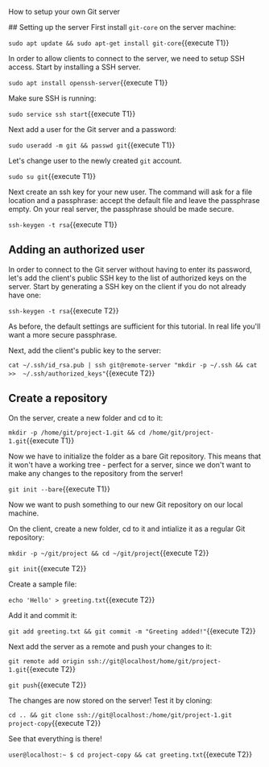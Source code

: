 

How to setup your own Git server

## Setting up the server
First install `git-core` on the server machine:

`sudo apt update && sudo apt-get install git-core`{{execute T1}}

In order to allow clients to connect to the server, we need to setup SSH access. Start by installing a SSH server.

`sudo apt install openssh-server`{{execute T1}}

Make sure SSH is running: 

`sudo service ssh start`{{execute T1}}

Next add a user for the Git server and a password:

`sudo useradd -m git && passwd git`{{execute T1}}

Let's change user to the newly created `git` account.

`sudo su git`{{execute T1}}

Next create an ssh key for your new user. The command will ask for a file location and a passphrase: accept the default file and leave the passphrase empty. On your real server, the passphrase should be made secure.

`ssh-keygen -t rsa`{{execute T1}}

## Adding an authorized user
In order to connect to the Git server without having to enter its password, let's add the client's public SSH key to the list of authorized keys on the server. Start by generating a SSH key on the client if you do not already have one:

`ssh-keygen -t rsa`{{execute T2}}

As before, the default settings are sufficient for this tutorial. In real life you'll want a more secure passphrase.

Next, add the client's public key to the server:

`cat ~/.ssh/id_rsa.pub | ssh git@remote-server "mkdir -p ~/.ssh && cat >>  ~/.ssh/authorized_keys"`{{execute T2}}

## Create a repository

On the server, create a new folder and cd to it:

`mkdir -p /home/git/project-1.git && cd /home/git/project-1.git`{{execute T1}}

Now we have to initialize the folder as a bare Git repository. This means that it won't have a working tree - perfect for a server, since we don't want to make any changes to the repository from the server!

`git init --bare`{{execute T1}}

Now we want to push something to our new Git repository on our local machine.

On the client, create a new folder, cd to it and intialize it as a regular Git repository:

`mkdir -p ~/git/project && cd ~/git/project`{{execute T2}}

`git init`{{execute T2}}

Create a sample file: 

`echo 'Hello' > greeting.txt`{{execute T2}}

Add it and commit it:

`git add greeting.txt && git commit -m "Greeting added!"`{{execute T2}}

Next add the server as a remote and push your changes to it:

`git remote add origin ssh://git@localhost/home/git/project-1.git`{{execute T2}}

`git push`{{execute T2}}

The changes are now stored on the server! Test it by cloning:

`cd .. && git clone ssh://git@localhost:/home/git/project-1.git project-copy`{{execute T2}}

See that everything is there! 
 
`user@localhost:~ $ cd project-copy && cat greeting.txt`{{execute T2}}
